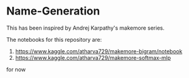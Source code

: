 # Name-Generation
This has been inspired by Andrej Karpathy's makemore series.

The notebooks for this repository are:
1. https://www.kaggle.com/atharva729/makemore-bigram/notebook
2. https://www.kaggle.com/atharva729/makemore-softmax-mlp

for now
